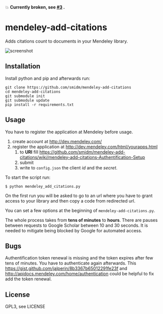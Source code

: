 :collision: **Currently broken, see [#3](https://github.com/smidm/mendeley-add-citations/issues/3) .**

mendeley-add-citations
======================

Adds citations count to documents in your Mendeley library.

![screenshot](https://raw.github.com/palmstrom/mendeley-add-citations/master/screenshot.png)

Installation
------------

Install python and pip and afterwards run:

    git clone https://github.com/smidm/mendeley-add-citations
    cd mendeley-add-citations
    git submodule init
    git submodule update
    pip install -r requirements.txt


Usage
-----

You have to register the application at Mendeley before usage.

1. create account at http://dev.mendeley.com/
2. register the application at <http://dev.mendeley.com/html/yourapps.html>
	1. to **URI** fill <https://github.com/smidm/mendeley-add-citations/wiki/mendeley-add-citations-Authentification-Setup> 
	2. submit
	3. write to `config.json` the client *id* and the *secret*.

To start the script run:

    $ python mendeley_add_citations.py

On the first run you will be asked to go to an url 
where you have to grant access to your library and then 
copy a code from redirected url.

You can set a few options at the beginning of `mendeley-add-citations.py`.

The whole process takes from **tens of minutes** to **hours**. There are 
pauses between requests to Google Scholar between 10 and 30 seconds.
It is needed to mitigate being blocked by Google for automated access.

Bugs
----

Authentification token renewal is missing and the token expires after few tens of minutes. You have to authenticate again afterwards. This <https://gist.github.com/jalperin/8b3367b65012291fe23f> and <http://apidocs.mendeley.com/home/authentication> could be helpful to fix add the token renewal.

License
-------
GPL3, see LICENSE

